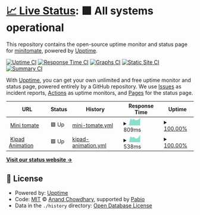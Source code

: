 # [📈 Live Status](https:///upptime): <!--live status--> **🟩 All systems operational**

This repository contains the open-source uptime monitor and status page for [minitomate](https:///upptime), powered by [Upptime](https://github.com/upptime/upptime).

[![Uptime CI](https://github.com/minitomate/upptime/workflows/Uptime%20CI/badge.svg)](https://github.com/minitomate/upptime/actions?query=workflow%3A%22Uptime+CI%22)
[![Response Time CI](https://github.com/minitomate/upptime/workflows/Response%20Time%20CI/badge.svg)](https://github.com/minitomate/upptime/actions?query=workflow%3A%22Response+Time+CI%22)
[![Graphs CI](https://github.com/minitomate/upptime/workflows/Graphs%20CI/badge.svg)](https://github.com/minitomate/upptime/actions?query=workflow%3A%22Graphs+CI%22)
[![Static Site CI](https://github.com/minitomate/upptime/workflows/Static%20Site%20CI/badge.svg)](https://github.com/minitomate/upptime/actions?query=workflow%3A%22Static+Site+CI%22)
[![Summary CI](https://github.com/minitomate/upptime/workflows/Summary%20CI/badge.svg)](https://github.com/minitomate/upptime/actions?query=workflow%3A%22Summary+CI%22)

With [Upptime](https://upptime.js.org), you can get your own unlimited and free uptime monitor and status page, powered entirely by a GitHub repository. We use [Issues](https://github.com/minitomate/upptime/issues) as incident reports, [Actions](https://github.com/minitomate/upptime/actions) as uptime monitors, and [Pages](https:///upptime) for the status page.

<!--start: status pages-->
<!-- This summary is generated by Upptime (https://github.com/upptime/upptime) -->
<!-- Do not edit this manually, your changes will be overwritten -->
<!-- prettier-ignore -->
| URL | Status | History | Response Time | Uptime |
| --- | ------ | ------- | ------------- | ------ |
| <img alt="" src="https://icons.duckduckgo.com/ip3/minitomate.com.ico" height="13"> [Mini tomate](https://minitomate.com) | 🟩 Up | [mini-tomate.yml](https://github.com/Minitomate/upptime/commits/HEAD/history/mini-tomate.yml) | <details><summary><img alt="Response time graph" src="./graphs/mini-tomate/response-time-week.png" height="20"> 809ms</summary><br><a href="https://minitomate.github.io/upptime/history/mini-tomate"><img alt="Response time 1623" src="https://img.shields.io/endpoint?url=https%3A%2F%2Fraw.githubusercontent.com%2FMinitomate%2Fupptime%2FHEAD%2Fapi%2Fmini-tomate%2Fresponse-time.json"></a><br><a href="https://minitomate.github.io/upptime/history/mini-tomate"><img alt="24-hour response time 996" src="https://img.shields.io/endpoint?url=https%3A%2F%2Fraw.githubusercontent.com%2FMinitomate%2Fupptime%2FHEAD%2Fapi%2Fmini-tomate%2Fresponse-time-day.json"></a><br><a href="https://minitomate.github.io/upptime/history/mini-tomate"><img alt="7-day response time 809" src="https://img.shields.io/endpoint?url=https%3A%2F%2Fraw.githubusercontent.com%2FMinitomate%2Fupptime%2FHEAD%2Fapi%2Fmini-tomate%2Fresponse-time-week.json"></a><br><a href="https://minitomate.github.io/upptime/history/mini-tomate"><img alt="30-day response time 3213" src="https://img.shields.io/endpoint?url=https%3A%2F%2Fraw.githubusercontent.com%2FMinitomate%2Fupptime%2FHEAD%2Fapi%2Fmini-tomate%2Fresponse-time-month.json"></a><br><a href="https://minitomate.github.io/upptime/history/mini-tomate"><img alt="1-year response time 1623" src="https://img.shields.io/endpoint?url=https%3A%2F%2Fraw.githubusercontent.com%2FMinitomate%2Fupptime%2FHEAD%2Fapi%2Fmini-tomate%2Fresponse-time-year.json"></a></details> | <details><summary><a href="https://minitomate.github.io/upptime/history/mini-tomate">100.00%</a></summary><a href="https://minitomate.github.io/upptime/history/mini-tomate"><img alt="All-time uptime 76.90%" src="https://img.shields.io/endpoint?url=https%3A%2F%2Fraw.githubusercontent.com%2FMinitomate%2Fupptime%2FHEAD%2Fapi%2Fmini-tomate%2Fuptime.json"></a><br><a href="https://minitomate.github.io/upptime/history/mini-tomate"><img alt="24-hour uptime 100.00%" src="https://img.shields.io/endpoint?url=https%3A%2F%2Fraw.githubusercontent.com%2FMinitomate%2Fupptime%2FHEAD%2Fapi%2Fmini-tomate%2Fuptime-day.json"></a><br><a href="https://minitomate.github.io/upptime/history/mini-tomate"><img alt="7-day uptime 100.00%" src="https://img.shields.io/endpoint?url=https%3A%2F%2Fraw.githubusercontent.com%2FMinitomate%2Fupptime%2FHEAD%2Fapi%2Fmini-tomate%2Fuptime-week.json"></a><br><a href="https://minitomate.github.io/upptime/history/mini-tomate"><img alt="30-day uptime 44.36%" src="https://img.shields.io/endpoint?url=https%3A%2F%2Fraw.githubusercontent.com%2FMinitomate%2Fupptime%2FHEAD%2Fapi%2Fmini-tomate%2Fuptime-month.json"></a><br><a href="https://minitomate.github.io/upptime/history/mini-tomate"><img alt="1-year uptime 76.90%" src="https://img.shields.io/endpoint?url=https%3A%2F%2Fraw.githubusercontent.com%2FMinitomate%2Fupptime%2FHEAD%2Fapi%2Fmini-tomate%2Fuptime-year.json"></a></details>
| <img alt="" src="https://icons.duckduckgo.com/ip3/kipad.net.ico" height="13"> [Kipad Animation](https://kipad.net/) | 🟩 Up | [kipad-animation.yml](https://github.com/Minitomate/upptime/commits/HEAD/history/kipad-animation.yml) | <details><summary><img alt="Response time graph" src="./graphs/kipad-animation/response-time-week.png" height="20"> 538ms</summary><br><a href="https://minitomate.github.io/upptime/history/kipad-animation"><img alt="Response time 318" src="https://img.shields.io/endpoint?url=https%3A%2F%2Fraw.githubusercontent.com%2FMinitomate%2Fupptime%2FHEAD%2Fapi%2Fkipad-animation%2Fresponse-time.json"></a><br><a href="https://minitomate.github.io/upptime/history/kipad-animation"><img alt="24-hour response time 779" src="https://img.shields.io/endpoint?url=https%3A%2F%2Fraw.githubusercontent.com%2FMinitomate%2Fupptime%2FHEAD%2Fapi%2Fkipad-animation%2Fresponse-time-day.json"></a><br><a href="https://minitomate.github.io/upptime/history/kipad-animation"><img alt="7-day response time 538" src="https://img.shields.io/endpoint?url=https%3A%2F%2Fraw.githubusercontent.com%2FMinitomate%2Fupptime%2FHEAD%2Fapi%2Fkipad-animation%2Fresponse-time-week.json"></a><br><a href="https://minitomate.github.io/upptime/history/kipad-animation"><img alt="30-day response time 472" src="https://img.shields.io/endpoint?url=https%3A%2F%2Fraw.githubusercontent.com%2FMinitomate%2Fupptime%2FHEAD%2Fapi%2Fkipad-animation%2Fresponse-time-month.json"></a><br><a href="https://minitomate.github.io/upptime/history/kipad-animation"><img alt="1-year response time 318" src="https://img.shields.io/endpoint?url=https%3A%2F%2Fraw.githubusercontent.com%2FMinitomate%2Fupptime%2FHEAD%2Fapi%2Fkipad-animation%2Fresponse-time-year.json"></a></details> | <details><summary><a href="https://minitomate.github.io/upptime/history/kipad-animation">100.00%</a></summary><a href="https://minitomate.github.io/upptime/history/kipad-animation"><img alt="All-time uptime 97.31%" src="https://img.shields.io/endpoint?url=https%3A%2F%2Fraw.githubusercontent.com%2FMinitomate%2Fupptime%2FHEAD%2Fapi%2Fkipad-animation%2Fuptime.json"></a><br><a href="https://minitomate.github.io/upptime/history/kipad-animation"><img alt="24-hour uptime 100.00%" src="https://img.shields.io/endpoint?url=https%3A%2F%2Fraw.githubusercontent.com%2FMinitomate%2Fupptime%2FHEAD%2Fapi%2Fkipad-animation%2Fuptime-day.json"></a><br><a href="https://minitomate.github.io/upptime/history/kipad-animation"><img alt="7-day uptime 100.00%" src="https://img.shields.io/endpoint?url=https%3A%2F%2Fraw.githubusercontent.com%2FMinitomate%2Fupptime%2FHEAD%2Fapi%2Fkipad-animation%2Fuptime-week.json"></a><br><a href="https://minitomate.github.io/upptime/history/kipad-animation"><img alt="30-day uptime 85.88%" src="https://img.shields.io/endpoint?url=https%3A%2F%2Fraw.githubusercontent.com%2FMinitomate%2Fupptime%2FHEAD%2Fapi%2Fkipad-animation%2Fuptime-month.json"></a><br><a href="https://minitomate.github.io/upptime/history/kipad-animation"><img alt="1-year uptime 97.31%" src="https://img.shields.io/endpoint?url=https%3A%2F%2Fraw.githubusercontent.com%2FMinitomate%2Fupptime%2FHEAD%2Fapi%2Fkipad-animation%2Fuptime-year.json"></a></details>

<!--end: status pages-->

[**Visit our status website →**](https:///upptime)

## 📄 License

- Powered by: [Upptime](https://github.com/upptime/upptime)
- Code: [MIT](./LICENSE) © [Anand Chowdhary](https://anandchowdhary.com), supported by [Pabio](https://pabio.com)
- Data in the `./history` directory: [Open Database License](https://opendatacommons.org/licenses/odbl/1-0/)
